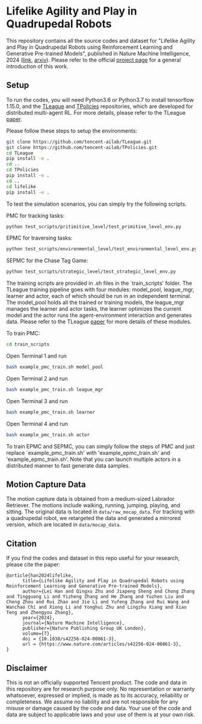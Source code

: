 # Lifelike Agility and Play in Quadrupedal Robots
This repository contains all the source codes and dataset for "Lifelike Agility and Play in Quadrupedal Robots using Reinforcement Learning and Generative Pre-trained Models", published in Nature Machine Intelligence, 2024 ([link](https://www.nature.com/articles/s42256-024-00861-3), [arxiv](https://arxiv.org/abs/2308.15143)). Please refer to the official [project page](https://tencent-roboticsx.github.io/lifelike-agility-and-play/) for a general introduction of this work. 

## Setup
To run the codes, you will need Python3.6 or Python3.7 to install tensorflow 1.15.0, and the [TLeague](https://github.com/tencent-ailab/tleague) and [TPolicies](https://github.com/tencent-ailab/TPolicies) repositories, which are developed for distributed multi-agent RL.
For more details, please refer to the TLeague [paper](https://arxiv.org/abs/2011.12895).

Please follow these steps to setup the environments:

```sh
git clone https://github.com/tencent-ailab/TLeague.git
git clone https://github.com/tencent-ailab/TPolicies.git
cd TLeague
pip install -e .
cd ..
cd TPolicies
pip install -e .
cd ..
cd lifelike
pip install -e .
```

To test the simulation scenarios, you can simply try the following scripts.

PMC for tracking tasks:

```sh
python test_scripts/pritimitive_level/test_primitive_level_env.py
```

EPMC for traversing tasks:

```sh
python test_scripts/environmental_level/test_environmental_level_env.py
```

SEPMC for the Chase Tag Game:

```sh
python test_scripts/strategic_level/test_strategic_level_env.py
```

The training scripts are provided in .sh files in the `train_scripts' folder. The TLeague training pipeline goes with four modules: model_pool, league_mgr, learner and actor, each of which should be run in an independent terminal. The model_pool holds all the trained or training models, the league_mgr manages the learner and actor tasks, the learner optimizes the current model and the actor runs the agent-environment interaction and generates data. Please refer to the TLeague [paper](https://arxiv.org/abs/2011.12895) for more details of these modules.

To train PMC:

```sh
cd train_scripts
```

Open Terminal 1 and run
```sh
bash example_pmc_train.sh model_pool
```

Open Terminal 2 and run
```sh
bash example_pmc_train.sh league_mgr
```

Open Terminal 3 and run
```sh
bash example_pmc_train.sh learner
```

Open Terminal 4 and run
```sh
bash example_pmc_train.sh actor
```

To train EPMC and SEPMC, you can simply follow the steps of PMC and just replace `example_pmc_train.sh' with 'example_epmc_train.sh' and 'example_epmc_train.sh'. Note that you can launch multiple actors in a distributed manner to fast generate data samples.

## Motion Capture Data
The motion capture data is obtained from a medium-sized Labrador Retriever. The motions include walking, running, jumping, playing, and sitting. The original data is located in `data/raw_mocap_data`. For tracking with a quadrupedal robot, we retargeted the data and generated a mirrored version, which are located in `data/mocap_data`.

## Citation

If you find the codes and dataset in this repo useful for your research, please cite the paper:
```
@article{han2024lifelike,
      title={Lifelike Agility and Play in Quadrupedal Robots using Reinforcement Learning and Generative Pre-trained Models}, 
      author={Lei Han and Qingxu Zhu and Jiapeng Sheng and Chong Zhang and Tingguang Li and Yizheng Zhang and He Zhang and Yuzhen Liu and Cheng Zhou and Rui Zhao and Jie Li and Yufeng Zhang and Rui Wang and Wanchao Chi and Xiong Li and Yonghui Zhu and Lingzhu Xiang and Xiao Teng and Zhengyou Zhang},
      year={2024},
      journal={Nature Machine Intelligence},
      publisher={Nature Publishing Group UK London},
      volume={7},
      doi = {10.1038/s42256-024-00861-3},
      url = {https://www.nature.com/articles/s42256-024-00861-3},
}

```
## Disclaimer
 
This is not an officially supported Tencent product. The code and data in this repository are for research purpose only. No representation or warranty whatsoever, expressed or implied, is made as to its accuracy, reliability or completeness. We assume no liability and are not responsible for any misuse or damage caused by the code and data. Your use of the code and data are subject to applicable laws and your use of them is at your own risk.